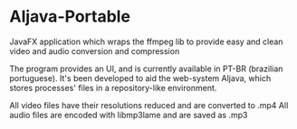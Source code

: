 # Aljava-Portable
JavaFX application which wraps the ffmpeg lib to provide easy and clean video and audio conversion and compression

The program provides an UI, and is currently available in PT-BR (brazilian portuguese). It's been developed to aid the web-system Aljava, which stores processes' files in a repository-like environment.

All video files have their resolutions reduced and are converted to .mp4
All audio files are encoded with libmp3lame and are saved as .mp3
